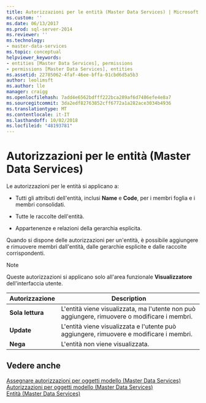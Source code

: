 ```yaml
---
title: Autorizzazioni per le entità (Master Data Services) | Microsoft Docs
ms.custom: ''
ms.date: 06/13/2017
ms.prod: sql-server-2014
ms.reviewer: ''
ms.technology:
- master-data-services
ms.topic: conceptual
helpviewer_keywords:
- entities [Master Data Services], permissions
- permissions [Master Data Services], entities
ms.assetid: 22785062-4faf-46ee-bffa-01cbd6d5a5b3
author: leolimsft
ms.author: lle
manager: craigg
ms.openlocfilehash: 7add4e6562bdfff222bca289af6d7486efe4e8a7
ms.sourcegitcommit: 3da2edf82763852cff6772a1a282ace3034b4936
ms.translationtype: MT
ms.contentlocale: it-IT
ms.lasthandoff: 10/02/2018
ms.locfileid: "48193781"
---
```

# <a name="entity-permissions-master-data-services"></a>Autorizzazioni per le entità (Master Data Services)
  Le autorizzazioni per le entità si applicano a:  
  
-   Tutti gli attributi dell'entità, inclusi **Name** e **Code**, per i membri foglia e i membri consolidati.  
  
-   Tutte le raccolte dell'entità.  
  
-   Appartenenze e relazioni della gerarchia esplicita.  
  
 Quando si dispone delle autorizzazioni per un'entità, è possibile aggiungere e rimuovere membri dall'entità, dalle gerarchie esplicite e dalle raccolte corrispondenti.  
  
> [!NOTE]  
>  Queste autorizzazioni si applicano solo all'area funzionale **Visualizzatore** dell'interfaccia utente.  
  
|Autorizzazione|Description|  
|----------------|-----------------|  
|**Sola lettura**|L'entità viene visualizzata, ma l'utente non può aggiungere, rimuovere o modificare i membri.|  
|**Update**|L'entità viene visualizzata e l'utente può aggiungere, rimuovere e modificare i membri.|  
|**Nega**|L'entità non viene visualizzata.|  
  
## <a name="see-also"></a>Vedere anche  
 [Assegnare autorizzazioni per oggetti modello &#40;Master Data Services&#41;](assign-model-object-permissions-master-data-services.md)   
 [Autorizzazioni per oggetti modello &#40;Master Data Services&#41;](../../2014/master-data-services/model-object-permissions-master-data-services.md)   
 [Entità &#40;Master Data Services&#41;](../../2014/master-data-services/entities-master-data-services.md)  
  
  
